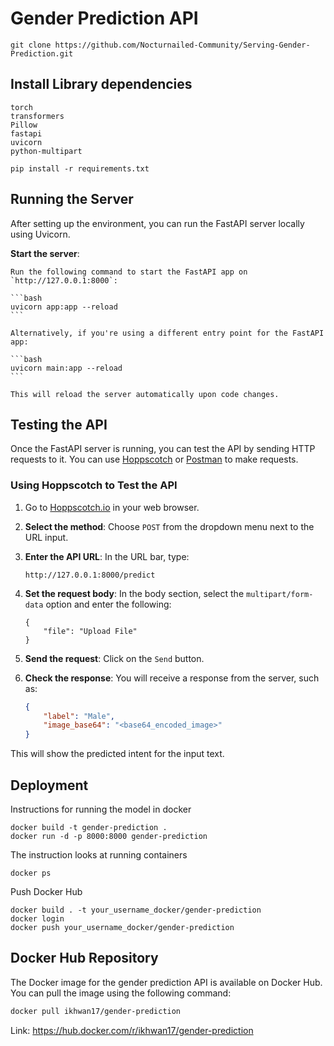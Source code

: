 # Gender Prediction API

```
git clone https://github.com/Nocturnailed-Community/Serving-Gender-Prediction.git
```

## Install Library dependencies

```
torch
transformers
Pillow
fastapi
uvicorn
python-multipart
```

```
pip install -r requirements.txt
```

## Running the Server

After setting up the environment, you can run the FastAPI server locally using Uvicorn.

**Start the server**:

    Run the following command to start the FastAPI app on `http://127.0.0.1:8000`:

    ```bash
    uvicorn app:app --reload
    ```

    Alternatively, if you're using a different entry point for the FastAPI app:

    ```bash
    uvicorn main:app --reload
    ```

    This will reload the server automatically upon code changes.

## Testing the API

Once the FastAPI server is running, you can test the API by sending HTTP requests to it. You can use [Hoppscotch](https://hoppscotch.io/) or [Postman](https://www.postman.com/) to make requests.

### Using Hoppscotch to Test the API

1. Go to [Hoppscotch.io](https://hoppscotch.io/) in your web browser.

2. **Select the method**: Choose `POST` from the dropdown menu next to the URL input.

3. **Enter the API URL**: In the URL bar, type:

    ```
    http://127.0.0.1:8000/predict
    ```

4. **Set the request body**: In the body section, select the `multipart/form-data` option and enter the following:

    ```
    {
        "file": "Upload File"
    }
    ```

5. **Send the request**: Click on the `Send` button.

6. **Check the response**: You will receive a response from the server, such as:

    ```json
    {
        "label": "Male",
        "image_base64": "<base64_encoded_image>"
    }
    ```

This will show the predicted intent for the input text.

## Deployment

Instructions for running the model in docker

```
docker build -t gender-prediction .
docker run -d -p 8000:8000 gender-prediction
```

The instruction looks at running containers

```
docker ps
```

Push Docker Hub

```
docker build . -t your_username_docker/gender-prediction
docker login
docker push your_username_docker/gender-prediction
```

## Docker Hub Repository

The Docker image for the gender prediction API is available on Docker Hub. You can pull the image using the following command:

```bash
docker pull ikhwan17/gender-prediction
```

Link: https://hub.docker.com/r/ikhwan17/gender-prediction